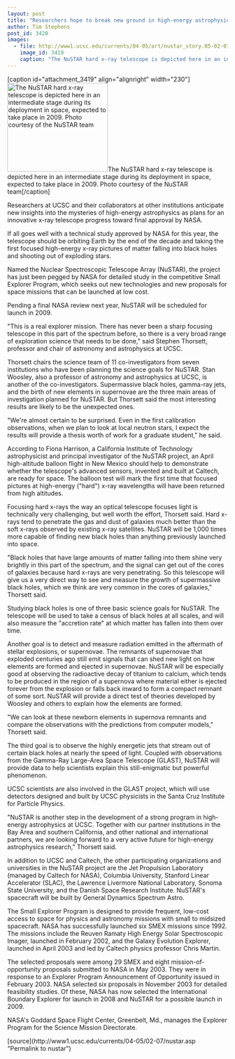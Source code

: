 ```yaml
---
layout: post
title: "Researchers hope to break new ground in high-energy astrophysics with hard x-ray telescope, now up for final NASA review"
author: Tim Stephens
post_id: 3420
images:
  - file: http://www1.ucsc.edu/currents/04-05/art/nustar_story.05-02-07.jpg
    image_id: 3419
    caption: "The NuSTAR hard x-ray telescope is depicted here in an intermediate stage during its deployment in space, expected to take place in 2009. Photo courtesy of the NuSTAR team"
---
```


[caption id="attachment_3419" align="alignright" width="230"]<a href="http://localhost/mysite/wp-content/uploads/2005/02/nustar_story.05-02-07.jpg"><img class="size-full wp-image-3419" src="http://localhost/mysite/wp-content/uploads/2005/02/nustar_story.05-02-07.jpg" alt="The NuSTAR hard x-ray telescope is depicted here in an intermediate stage during its deployment in space, expected to take place in 2009. Photo courtesy of the NuSTAR team" width="230" height="203" /></a>The NuSTAR hard x-ray telescope is depicted here in an intermediate stage during its deployment in space, expected to take place in 2009. Photo courtesy of the NuSTAR team[/caption]
<a name="content" id="content"></a>
<p>
  Researchers at UCSC and their collaborators at other institutions anticipate new insights into the mysteries of high-energy astrophysics as plans for an innovative x-ray telescope progress toward final approval by NASA.
</p>
<p>
  If all goes well with a technical study approved by NASA for this year, the telescope should be orbiting Earth by the end of the decade and taking the first focused high-energy x-ray pictures of matter falling into black holes and shooting out of exploding stars.
</p>
<p>
  Named the Nuclear Spectroscopic Telescope Array (NuSTAR), the project has just been pegged by NASA for detailed study in the competitive Small Explorer Program, which seeks out new technologies and new proposals for space missions that can be launched at low cost.
</p>
<p>
  Pending a final NASA review next year, NuSTAR will be scheduled for launch in 2009.<br>
</p>
<p>
  "This is a real explorer mission. There has never been a sharp focusing telescope in this part of the spectrum before, so there is a very broad range of exploration science that needs to be done," said Stephen Thorsett, professor and chair of astronomy and astrophysics at UCSC.<br>
</p>
<p>
  Thorsett chairs the science team of 11 co-investigators from seven institutions who have been planning the science goals for NuSTAR. Stan Woosley, also a professor of astronomy and astrophysics at UCSC, is another of the co-investigators. Supermassive black holes, gamma-ray jets, and the birth of new elements in supernovae are the three main areas of investigation planned for NuSTAR. But Thorsett said the most interesting results are likely to be the unexpected ones.<br>
</p>
<p>
  "We're almost certain to be surprised. Even in the first calibration observations, when we plan to look at local neutron stars, I expect the results will provide a thesis worth of work for a graduate student," he said.<br>
</p>
<p>
  According to Fiona Harrison, a California Institute of Technology astrophysicist and principal investigator of the NuSTAR project, an April high-altitude balloon flight in New Mexico should help to demonstrate whether the telescope's advanced sensors, invented and built at Caltech, are ready for space. The balloon test will mark the first time that focused pictures at high-energy ("hard") x-ray wavelengths will have been returned from high altitudes.<br>
</p>
<p>
  Focusing hard x-rays the way an optical telescope focuses light is technically very challenging, but well worth the effort, Thorsett said. Hard x-rays tend to penetrate the gas and dust of galaxies much better than the soft x-rays observed by existing x-ray satellites. NuSTAR will be 1,000 times more capable of finding new black holes than anything previously launched into space.<br>
</p>
<p>
  "Black holes that have large amounts of matter falling into them shine very brightly in this part of the spectrum, and the signal can get out of the cores of galaxies because hard x-rays are very penetrating. So this telescope will give us a very direct way to see and measure the growth of supermassive black holes, which we think are very common in the cores of galaxies," Thorsett said.<br>
</p>
<p>
  Studying black holes is one of three basic science goals for NuSTAR. The telescope will be used to take a census of black holes at all scales, and will also measure the "accretion rate" at which matter has fallen into them over time.<br>
</p>
<p>
  Another goal is to detect and measure radiation emitted in the aftermath of stellar explosions, or supernovae. The remnants of supernovae that exploded centuries ago still emit signals that can shed new light on how elements are formed and ejected in supernovae. NuSTAR will be especially good at observing the radioactive decay of titanium to calcium, which tends to be produced in the region of a supernova where material either is ejected forever from the explosion or falls back inward to form a compact remnant of some sort. NuSTAR will provide a direct test of theories developed by Woosley and others to explain how the elements are formed.<br>
</p>
<p>
  "We can look at these newborn elements in supernova remnants and compare the observations with the predictions from computer models," Thorsett said.<br>
</p>
<p>
  The third goal is to observe the highly energetic jets that stream out of certain black holes at nearly the speed of light. Coupled with observations from the Gamma-Ray Large-Area Space Telescope (GLAST), NuSTAR will provide data to help scientists explain this still-enigmatic but powerful phenomenon.<br>
</p>
<p>
  UCSC scientists are also involved in the GLAST project, which will use detectors designed and built by UCSC physicists in the Santa Cruz Institute for Particle Physics.<br>
</p>
<p>
  "NuSTAR is another step in the development of a strong program in high-energy astrophysics at UCSC. Together with our partner institutions in the Bay Area and southern California, and other national and international partners, we are looking forward to a very active future for high-energy astrophysics research," Thorsett said.<br>
</p>
<p>
  In addition to UCSC and Caltech, the other participating organizations and universities in the NuSTAR project are the Jet Propulsion Laboratory (managed by Caltech for NASA), Columbia University, Stanford Linear Accelerator (SLAC), the Lawrence Livermore National Laboratory, Sonoma State University, and the Danish Space Research Institute. NuSTAR's spacecraft will be built by General Dynamics Spectrum Astro.<br>
</p>
<p>
  The Small Explorer Program is designed to provide frequent, low-cost access to space for physics and astronomy missions with small to midsized spacecraft. NASA has successfully launched six SMEX missions since 1992. The missions include the Reuven Ramaty High Energy Solar Spectroscopic Imager, launched in February 2002, and the Galaxy Evolution Explorer, launched in April 2003 and led by Caltech physics professor Chris Martin.<br>
</p>
<p>
  The selected proposals were among 29 SMEX and eight mission-of-opportunity proposals submitted to NASA in May 2003. They were in response to an Explorer Program Announcement of Opportunity issued in February 2003. NASA selected six proposals in November 2003 for detailed feasibility studies. Of these, NASA has now selected the International Boundary Explorer for launch in 2008 and NuSTAR for a possible launch in 2009.<br>
</p>
<p>
  NASA's Goddard Space Flight Center, Greenbelt, Md., manages the Explorer Program for the Science Mission Directorate.<br>
</p>
[source](http://www1.ucsc.edu/currents/04-05/02-07/nustar.asp "Permalink to nustar")
